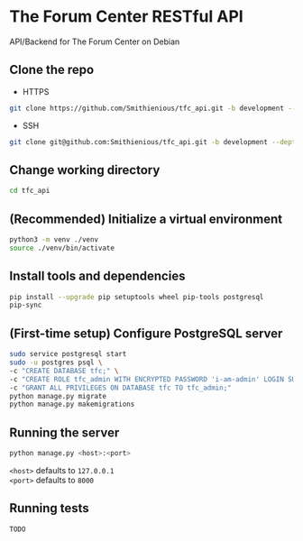 # The Forum Center RESTful API

API/Backend for The Forum Center on Debian

## Clone the repo

- HTTPS

```bash
git clone https://github.com/Smithienious/tfc_api.git -b development --depth 1
```

- SSH

```bash
git clone git@github.com:Smithienious/tfc_api.git -b development --depth 1
```

## Change working directory

```bash
cd tfc_api
```

## (Recommended) Initialize a virtual environment

```bash
python3 -m venv ./venv
source ./venv/bin/activate
```

## Install tools and dependencies

```bash
pip install --upgrade pip setuptools wheel pip-tools postgresql
pip-sync
```

## (First-time setup) Configure PostgreSQL server

```bash
sudo service postgresql start
sudo -u postgres psql \
-c "CREATE DATABASE tfc;" \
-c "CREATE ROLE tfc_admin WITH ENCRYPTED PASSWORD 'i-am-admin' LOGIN SUPERUSER;" \
-c "GRANT ALL PRIVILEGES ON DATABASE tfc TO tfc_admin;"
python manage.py migrate
python manage.py makemigrations
```

## Running the server

```bash
python manage.py <host>:<port>
```

`<host>` defaults to `127.0.0.1`\
`<port>` defaults to `8000`

## Running tests

`TODO`

